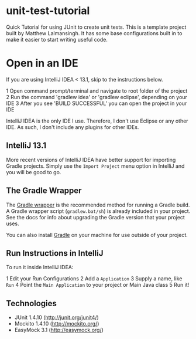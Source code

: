 # unit-test-tutorial

Quick Tutorial for using JUnit to create unit tests. This is a template project built by Matthew Lalmansingh. It has
some base configurations built in to make it easier to start writing useful code.

# Open in an IDE

If you are using IntelliJ IDEA < 13.1, skip to the instructions below.

1 Open command prompt/terminal and navigate to root folder of the project
2 Run the command 'gradlew idea' or 'gradlew eclipse', depending on your IDE
3 After you see 'BUILD SUCCESSFUL' you can open the project in your IDE

IntelliJ IDEA is the only IDE I use.  Therefore, I don't use Eclipse or any other IDE.  As such, I don't include any plugins for other IDEs.

## IntelliJ 13.1

More recent versions of IntelliJ IDEA have better support for importing Gradle projects. Simply use the `Import Project` menu option in IntelliJ and you will be good to go.

## The Gradle Wrapper

The [Gradle wrapper](gradle.org/docs/current/userguide/gradle_wrapper.html) is the recommended method for running a Gradle build. A Gradle wrapper script (`gradlew.bat/sh`) is already included in your project. See the docs for info about upgrading the Gradle version that your project uses.

You can also install [Gradle](gradle.org) on your machine for use outside of your project.

## Run Instructions in IntelliJ

To run it inside IntelliJ IDEA:

1 Edit your Run Configurations
2 Add a `Application`
3 Supply a name, like `Run`
4 Point the `Main Application` to your project or Main Java class
5 Run it!

## Technologies

- JUnit 1.4.10 (http://junit.org/junit4/)
- Mockito 1.4.10 (http://mockito.org/)
- EasyMock 3.1 (http://easymock.org/)